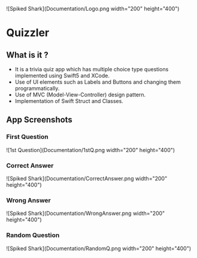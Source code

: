 
![Spiked Shark](Documentation/Logo.png width="200" height="400")

#  Quizzler

## What is it ?

* It is a trivia quiz app which has multiple choice type questions implemented using Swift5 and XCode. 
* Use of UI elements such as Labels and Buttons and changing them programmatically. 
* Use of MVC (Model-View-Controller) design pattern. 
* Implementation of Swift Struct and Classes.


## App Screenshots

### First Question

![1st Question](Documentation/1stQ.png width="200" height="400")

### Correct Answer

![Spiked Shark](Documentation/CorrectAnswer.png width="200" height="400")

### Wrong Answer

![Spiked Shark](Documentation/WrongAnswer.png width="200" height="400")

### Random Question

![Spiked Shark](Documentation/RandomQ.png width="200" height="400")

